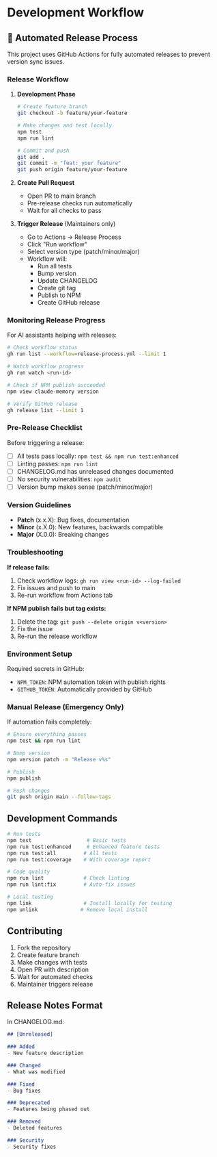 # Development Workflow

## 🚀 Automated Release Process

This project uses GitHub Actions for fully automated releases to prevent version sync issues.

### Release Workflow

1. **Development Phase**
   ```bash
   # Create feature branch
   git checkout -b feature/your-feature
   
   # Make changes and test locally
   npm test
   npm run lint
   
   # Commit and push
   git add .
   git commit -m "feat: your feature"
   git push origin feature/your-feature
   ```

2. **Create Pull Request**
   - Open PR to main branch
   - Pre-release checks run automatically
   - Wait for all checks to pass

3. **Trigger Release** (Maintainers only)
   - Go to Actions → Release Process
   - Click "Run workflow"
   - Select version type (patch/minor/major)
   - Workflow will:
     - Run all tests
     - Bump version
     - Update CHANGELOG
     - Create git tag
     - Publish to NPM
     - Create GitHub release

### Monitoring Release Progress

For AI assistants helping with releases:

```bash
# Check workflow status
gh run list --workflow=release-process.yml --limit 1

# Watch workflow progress
gh run watch <run-id>

# Check if NPM publish succeeded
npm view claude-memory version

# Verify GitHub release
gh release list --limit 1
```

### Pre-Release Checklist

Before triggering a release:

- [ ] All tests pass locally: `npm test && npm run test:enhanced`
- [ ] Linting passes: `npm run lint`
- [ ] CHANGELOG.md has unreleased changes documented
- [ ] No security vulnerabilities: `npm audit`
- [ ] Version bump makes sense (patch/minor/major)

### Version Guidelines

- **Patch** (x.x.X): Bug fixes, documentation
- **Minor** (x.X.0): New features, backwards compatible
- **Major** (X.0.0): Breaking changes

### Troubleshooting

**If release fails:**

1. Check workflow logs: `gh run view <run-id> --log-failed`
2. Fix issues and push to main
3. Re-run workflow from Actions tab

**If NPM publish fails but tag exists:**

1. Delete the tag: `git push --delete origin v<version>`
2. Fix the issue
3. Re-run the release workflow

### Environment Setup

Required secrets in GitHub:
- `NPM_TOKEN`: NPM automation token with publish rights
- `GITHUB_TOKEN`: Automatically provided by GitHub

### Manual Release (Emergency Only)

If automation fails completely:

```bash
# Ensure everything passes
npm test && npm run lint

# Bump version
npm version patch -m "Release v%s"

# Publish
npm publish

# Push changes
git push origin main --follow-tags
```

## Development Commands

```bash
# Run tests
npm test                  # Basic tests
npm run test:enhanced     # Enhanced feature tests
npm run test:all         # All tests
npm run test:coverage    # With coverage report

# Code quality
npm run lint             # Check linting
npm run lint:fix         # Auto-fix issues

# Local testing
npm link                 # Install locally for testing
npm unlink              # Remove local install
```

## Contributing

1. Fork the repository
2. Create feature branch
3. Make changes with tests
4. Open PR with description
5. Wait for automated checks
6. Maintainer triggers release

## Release Notes Format

In CHANGELOG.md:

```markdown
## [Unreleased]

### Added
- New feature description

### Changed
- What was modified

### Fixed
- Bug fixes

### Deprecated
- Features being phased out

### Removed
- Deleted features

### Security
- Security fixes
```